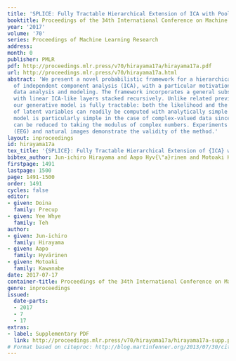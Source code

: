 ```yaml
---
title: 'SPLICE: Fully Tractable Hierarchical Extension of ICA with Pooling'
booktitle: Proceedings of the 34th International Conference on Machine Learning
year: '2017'
volume: '70'
series: Proceedings of Machine Learning Research
address: 
month: 0
publisher: PMLR
pdf: http://proceedings.mlr.press/v70/hirayama17a/hirayama17a.pdf
url: http://proceedings.mlr.press/v70/hirayama17a.html
abstract: 'We present a novel probabilistic framework for a hierarchical extension
  of independent component analysis (ICA), with a particular motivation in neuroscientific
  data analysis and modeling. The framework incorporates a general subspace pooling
  with linear ICA-like layers stacked recursively. Unlike related previous models,
  our generative model is fully tractable: both the likelihood and the posterior estimates
  of latent variables can readily be computed with analytically simple formulae. The
  model is particularly simple in the case of complex-valued data since the pooling
  can be reduced to taking the modulus of complex numbers. Experiments on electroencephalography
  (EEG) and natural images demonstrate the validity of the method.'
layout: inproceedings
id: hirayama17a
tex_title: '{SPLICE}: Fully Tractable Hierarchical Extension of {ICA} with Pooling'
bibtex_author: Jun-ichiro Hirayama and Aapo Hyv{\"a}rinen and Motoaki Kawanabe
firstpage: 1491
lastpage: 1500
page: 1491-1500
order: 1491
cycles: false
editor:
- given: Doina
  family: Precup
- given: Yee Whye
  family: Teh
author:
- given: Jun-ichiro
  family: Hirayama
- given: Aapo
  family: Hyvärinen
- given: Motoaki
  family: Kawanabe
date: 2017-07-17
container-title: Proceedings of the 34th International Conference on Machine Learning
genre: inproceedings
issued:
  date-parts:
  - 2017
  - 7
  - 17
extras:
- label: Supplementary PDF
  link: http://proceedings.mlr.press/v70/hirayama17a/hirayama17a-supp.pdf
# Format based on citeproc: http://blog.martinfenner.org/2013/07/30/citeproc-yaml-for-bibliographies/
---
```

